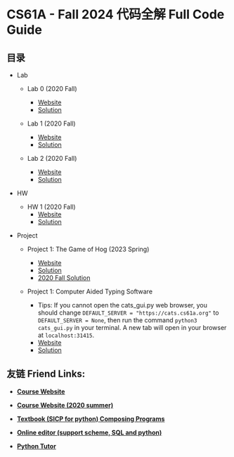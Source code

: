 # CS61A - Fall 2024 代码全解 Full Code Guide

## 目录

- Lab
  - Lab 0 (2020 Fall)
    - [Website](https://web.archive.org/web/20201111145450/https://cs61a.org/lab/lab00/)
    - [Solution](Lab/2020Fall/lab00)

  - Lab 1 (2020 Fall)
    - [Website](https://web.archive.org/web/20201130111318/https://cs61a.org/lab/lab01/)
    - [Solution](Lab/2020Fall/lab01)

  - Lab 2 (2020 Fall)
    - [Website](https://web.archive.org/web/20201219202517/https://cs61a.org/lab/lab02/)
    - [Solution](Lab/2020Fall/lab02)

- HW
  - HW 1 (2020 Fall)
    - [Website](https://cs61a.org/hw/hw01/)
    - [Solution](HW/2020Fall/hw01)

- Project
  - Project 1: The Game of Hog (2023 Spring)
    - [Website](https://web.archive.org/web/20230314030325/https://cs61a.org/proj/hog/#problem-2-2-pt)
    - [Solution](Projects/2023Spring/hog)
    - [2020 Fall Solution](https://github.com/PKUFlyingPig/CS61A/blob/master/projects/hog/hog.py)

  - Project 1: Computer Aided Typing Software
    - Tips: If you cannot open the cats_gui.py web browser, you should change `DEFAULT_SERVER = "https://cats.cs61a.org"` to `DEFAULT_SERVER = None`, then run the command `python3 cats_gui.py` in your terminal. A new tab will open in your browser at `localhost:31415`.
    - [Website](https://insideempire.github.io/CS61A-Website-Archive/proj/cats/index.html)
    - [Solution](Projects/cats)

## 友链 Friend Links:

- **[Course Website](https://cs61a.org)**

- **[Course Website (2020 summer)](https://web.archive.org/web/20201219202517/https://cs61a.org/)**

- **[Textbook (SICP for python) Composing Programs](https://www.composingprograms.com)**

- **[Online editor (support scheme, SQL and python)](https://code.cs61a.org)**

- **[Python Tutor](https://web.archive.org/web/20201213124038/https://tutor.cs61a.org/)**